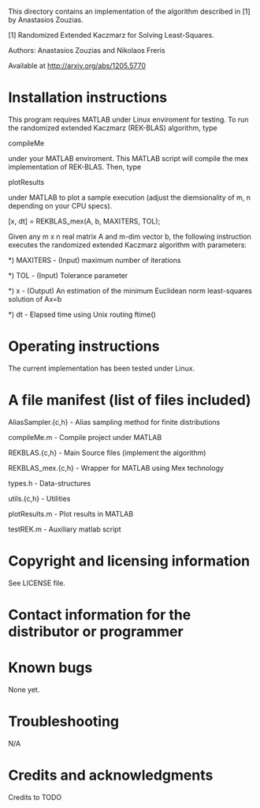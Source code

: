 This directory contains an implementation of the algorithm described in [1] by Anastasios Zouzias.

[1]
Randomized Extended Kaczmarz for Solving Least-Squares.

Authors: Anastasios Zouzias and Nikolaos Freris

Available at http://arxiv.org/abs/1205.5770


Installation instructions
================================

This program requires MATLAB under Linux enviroment for testing. To run the randomized extended Kaczmarz (REK-BLAS) algorithm, type

compileMe

under your MATLAB enviroment. This MATLAB script will compile the mex implementation of REK-BLAS. Then, type

plotResults

under MATLAB to plot a sample execution (adjust the diemsionality of m, n depending on your CPU specs).


[x, dt] = REKBLAS_mex(A, b, MAXITERS, TOL);

Given any m x n real matrix A and m-dim vector b, the following instruction executes the randomized extended Kaczmarz algorithm with parameters:

*) MAXITERS - (Input) maximum number of iterations

*) TOL      - (Input) Tolerance parameter

*) x        - (Output) An estimation of the minimum Euclidean norm least-squares solution of Ax=b

*) dt       - Elapsed time using Unix routing ftime()


Operating instructions
================================

The current implementation has been tested under Linux.

A file manifest (list of files included)
================================

AliasSampler.{c,h} - Alias sampling method for finite distributions

compileMe.m        - Compile project under MATLAB

REKBLAS.{c,h}      - Main Source files (implement the algorithm)

REKBLAS_mex.{c,h}  - Wrapper for MATLAB using Mex technology

types.h            - Data-structures

utils.{c,h}        - Utilities

plotResults.m      - Plot results in MATLAB

testREK.m          - Auxiliary matlab script

Copyright and licensing information
================================


See LICENSE file.


Contact information for the distributor or programmer
================================


Known bugs
================================

None yet.


Troubleshooting
================================

N/A

Credits and acknowledgments
================================

Credits to TODO
